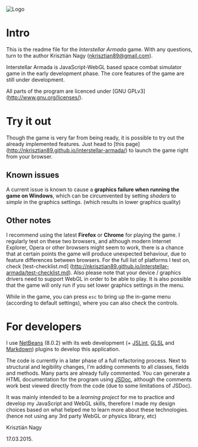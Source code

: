 ![Logo](http://nkrisztian89.github.io/interstellar-armada/pictures/thumb.png)

Intro
=====

This is the readme file for the *Interstellar Armada* game.
With any questions, turn to the author Krisztián Nagy 
(<nkrisztian89@gmail.com>).

Interstellar Armada is JavaScript-WebGL based space combat simulator game in the 
early development phase. The core features of the game are still under 
development.

All parts of the program are licenced under [GNU GPLv3]
(http://www.gnu.org/licenses/).

Try it out
==========

Though the game is very far from being ready, it is possible to try out the
already implemented features. Just head to [this page]
(http://nkrisztian89.github.io/interstellar-armada/) to launch the game right
from your browser.

Known issues
------------
A current issue is known to cause a **graphics failure when running the game on 
Windows**, which can be circumvented by setting *shaders* to *simple* in the
graphics settings. (which results in lower graphics quality)

Other notes
-----------
I recommend using the latest **Firefox** or **Chrome** for playing the game. I 
regularly test on these two browsers, and although modern Internet Explorer, 
Opera or other browsers might seem to work, there is a chance that at certain 
points the game will produce unexpected behaviour, due to feature differences 
between browsers.
For the full list of platforms I test on, check [test-checklist.md]
(http://nkrisztian89.github.io/interstellar-armada/test-checklist.md).
Also please note that your device / graphics drivers need to support WebGL in 
order to be able to play. It is also possible that the game will only run if
you set lower graphics settings in the menu.

While in the game, you can press `esc` to bring up the in-game menu (according
to default settings), where you can also check the controls.

For developers
==============

I use [NetBeans](https://netbeans.org/) (8.0.2) with its web development (+
[JSLint](http://plugins.netbeans.org/plugin/40893/jslint),
[GLSL](http://plugins.netbeans.org/plugin/46515/glsl-syntax-highlighter) and 
[Markdown](http://plugins.netbeans.org/plugin/50964/markdown-support)) plugins 
to develop this application.

The code is currently in a later phase of a full refactoring process. Next to 
structural and legibility changes, I'm adding comments to all classes, fields 
and methods. Many parts are already fully commented. You can generate a HTML 
documentation for the program using [JSDoc](https://github.com/jsdoc3/jsdoc),
although the comments work best viewed directly from the code (due to some 
limitations of JSDoc).

It was mainly intended to be a _learning project_ for me to practice and develop
my JavaScript and WebGL skills, therefore I made my design choices based on what
helped me to learn more about these technologies. (hence not using any 3rd party 
WebGL or physics library, etc)

Krisztián Nagy

17.03.2015.
